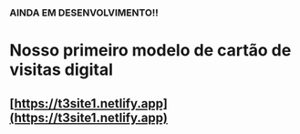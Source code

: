 ### AINDA EM DESENVOLVIMENTO!!
# Nosso primeiro modelo de cartão de visitas digital

## [https://t3site1.netlify.app](https://t3site1.netlify.app)